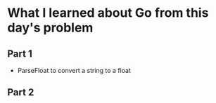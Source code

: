 # What I learned about Go from this day's problem
    
## Part 1
- ParseFloat to convert a string to a float    
## Part 2
    